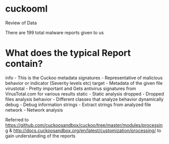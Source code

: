 # cuckooml

Review of Data

There are 199 total malware reports given to us

# What does the typical Report contain?

info - This is the Cuckoo metadata
signatures - Representative of malicious behavior or indicator (Severity levels etc)
target - Metadata of the given file
virustotal - Pretty important and Gets antivirus signatures from VirusTotal.com for various results
static - Static analysis
dropped - Dropped files analysis
behavior - Different classes that analyze behavior dynamically
debug - Debug information
strings - Extract strings from analyzed file
network - Network analysis

Referred to https://github.com/cuckoosandbox/cuckoo/tree/master/modules/processing & http://docs.cuckoosandbox.org/en/latest/customization/processing/ to gain understanding of the reports



